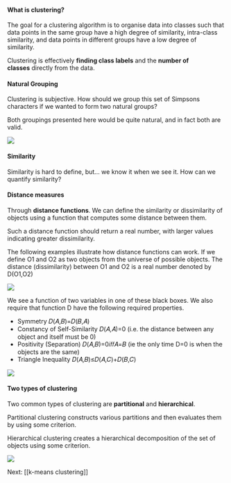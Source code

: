 #### What is clustering?

The goal for a clustering algorithm is to organise data into classes such that data points in the same group have a high degree of similarity, intra-class similarity, and data points in different groups have a low degree of similarity. 

Clustering is effectively **finding class labels** and the **number of classes** directly from the data.

#### Natural Grouping

Clustering is subjective. How should we group this set of Simpsons characters if we wanted to form two natural groups? 

Both groupings presented here would be quite natural, and in fact both are valid.

![](../../../../meri-public/garden/a42ff475f66de1b944a3bd32c81b5f57.png)

#### Similarity

Similarity is hard to define, but… we know it when we see it. How can we quantify similarity?

#### Distance measures

Through **distance functions**. We can define the similarity or dissimilarity of objects using a function that computes some distance between them.

Such a distance function should return a real number, with larger values indicating greater dissimilarity.

The following examples illustrate how distance functions can work. If we define O1 and O2 as two objects from the universe of possible objects. The distance (dissimilarity) between O1 and O2 is a real number denoted by D(O1,O2)

![](../../../../meri-public/garden/38ae6b2a0631ceb75afaac0670799a44.png)

We see a function of two variables in one of these black boxes. We also require that function D have the following required properties.

- Symmetry 𝐷(𝐴,𝐵)=𝐷(𝐵,𝐴)
- Constancy of Self-Similarity 𝐷(𝐴,𝐴)=0 (i.e. the distance between any object and itself must be 0)
- Positivity (Separation) 𝐷(𝐴,𝐵)=0𝑖𝑓𝑓𝐴=𝐵 (ie the only time D=0 is when the objects are the same)
- Triangle Inequality 𝐷(𝐴,𝐵)≤𝐷(𝐴,𝐶)+𝐷(𝐵,𝐶)

![](../../../../meri-public/garden/78f6ca76e595298c888d7401d29c5e7f.png)
#### Two types of clustering

Two common types of clustering are **partitional** and **hierarchical**.

Partitional clustering constructs various partitions and then evaluates them by using some criterion.

Hierarchical clustering creates a hierarchical decomposition of the set of objects using some criterion.

![](../../../../meri-public/garden/5b3d7775fcc71fcbaed4b7003837c8c8.png)

Next: [[k-means clustering]]